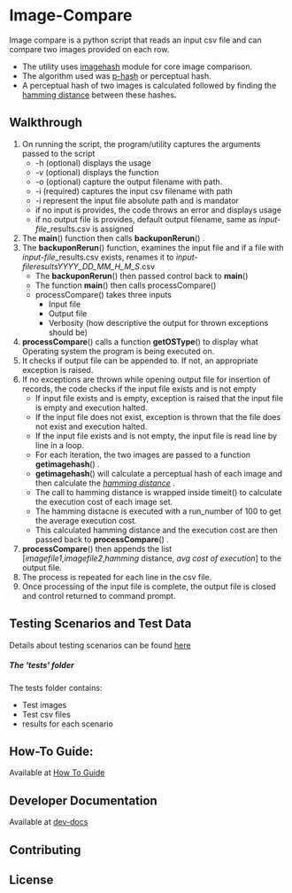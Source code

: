 # Image-Compare

Image compare is a python script that reads an input csv file and can compare two images provided on each row. 
-  The utility uses [imagehash](https://pypi.org/project/ImageHash/) module for core image comparison.
- The algorithm used was [p-hash](https://www.phash.org/docs/howto.html) or perceptual hash.
- A perceptual hash of two images is calculated followed by finding the [hamming distance](https://en.wikipedia.org/wiki/Hamming_distance) between these hashes.

## Walkthrough 
1. On running the script, the program/utility captures the arguments passed to the script
     - -h (optional) displays the usage
     - -v (optional) displays the function
     - -o (optional) capture the output filename with path.
     - -i (required) captures the input csv filename with path
     - -i represent the input file absolute path and is mandator
      - if no input is provides, the code throws an error and displays usage
      - if no output file is provides, default output filename, same as *input-file*_results.csv is assigned
2. The ****main****() function then calls **backuponRerun**() .
3. The **backuponRerun**() function, examines the input file and if a file with *input-file*_results.csv exists, renames it to *input-file*_results_*YYYY_DD_MM_H_M_S*.csv
   - The **backuponRerun**() then passed control back to **main**()
   - The function ****main****() then calls processCompare() 
   -  processCompare() takes three inputs
         -  Input file
         -  Output file
         -  Verbosity (how descriptive the output for thrown exceptions should be)
4. **processCompare**() calls a function **getOSType**() to display what Operating system the program is being executed on.
5. It checks if output file can be appended to. If not, an appropriate exception is raised. 
6. If no exceptions are thrown while opening output file for insertion of records, the code checks if the input file exists and is not empty
    - If input file exists and is empty, exception is raised that the input file is empty and execution halted.
    - If the input file does not exist, exception is thrown that the file does not exist and execution halted.
    - If the input file exists and is not empty, the input file is read line by line in a loop.
    - For each iteration, the two images are passed to a function **getimagehash**() .
    - **getimagehash**() will calculate a perceptual hash of each image and then calculate the [*hamming distance*](https://en.wikipedia.org/wiki/Hamming_distance) .
    - The call to hamming distance is wrapped inside timeit() to calculate the execution cost of each image set.
    - The hamming distacne is executed with a run_number of 100 to get the average execution cost.
    - This calculated hamming distance and the execution cost are then passed back to **processCompare**() .
6. **processCompare**() then appends the list [*imagefile1*,*imagefile2*,*hamming* distance, *avg cost of execution*] to the output file.
7. The process is repeated for each line in the csv file.
8. Once processing of the input file is complete, the output file is closed and control returned to command prompt.
  
## Testing Scenarios and Test Data
Details about testing scenarios can be found [here](./Test%20Strategy.md)
##### The 'tests' folder
The tests folder contains:
-  Test images
-  Test csv files
-  results for each scenario

## How-To Guide:
Available at [How To Guide](./Howto.md)

## Developer Documentation
Available at [dev-docs](https://htmlpreview.github.io/?https://github.com/abs13/Image-Compare/blob/master/html/image_compare.html)

## Contributing

## License
